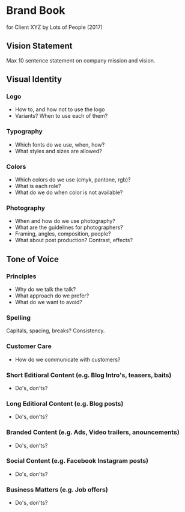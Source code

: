 # Brand Book
for Client XYZ
by Lots of People (2017)

## Vision Statement
Max 10 sentence statement on company mission and vision.

## Visual Identity

### Logo
- How to, and how not to use the logo
- Variants? When to use each of them?

### Typography
- Which fonts do we use, when, how?
- What styles and sizes are allowed?

### Colors
- Which colors do we use (cmyk, pantone, rgb)?
- What is each role?
- What do we do when color is not available?

### Photography
- When and how do we use photography?
- What are the guidelines for photographers?
- Framing, angles, composition, people?
- What about post production? Contrast, effects?

## Tone of Voice

### Principles
- Why do we talk the talk?
- What approach do we prefer?
- What do we want to avoid?

### Spelling
Capitals, spacing, breaks? Consistency.

### Customer Care
- How do we communicate with customers?

### Short Editioral Content (e.g. Blog Intro's, teasers, baits)
- Do's, don'ts?

### Long Editioral Content (e.g. Blog posts)
- Do's, don'ts?

### Branded Content (e.g. Ads, Video trailers, anouncements)
- Do's, don'ts?

### Social Content (e.g. Facebook Instagram posts)
- Do's, don'ts?

### Business Matters (e.g. Job offers)
- Do's, don'ts?
